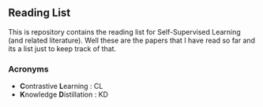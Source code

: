## Reading List

This is repository contains the reading list for Self-Supervised Learning (and related literature). Well these are the papers that I have read so far and its a list just to keep track of that.

### Acronyms

- **C**ontrastive **L**earning : CL
- **K**nowledge **D**istillation : KD 

